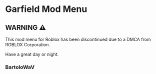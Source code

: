 # Garfield Mod Menu

## WARNING ⚠

This mod menu for Roblox has been discontinued due to a DMCA from ROBLOX Corporation.

Have a great day or night.
### BartoloWaV
